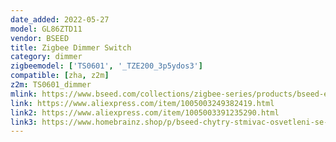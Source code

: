 ```yaml
---
date_added: 2022-05-27
model: GL86ZTD11
vendor: BSEED
title: Zigbee Dimmer Switch
category: dimmer
zigbeemodel: ['TS0601', '_TZE200_3p5ydos3']
compatible: [zha, z2m]
z2m: TS0601_dimmer
mlink: https://www.bseed.com/collections/zigbee-series/products/bseed-eu-russia-new-zigbee-touch-wifi-light-dimmer-smart-switch
link: https://www.aliexpress.com/item/1005003249382419.html
link2: https://www.aliexpress.com/item/1005003391235290.html
link3: https://www.homebrainz.shop/p/bseed-chytry-stmivac-osvetleni-se-zigbee
---
```

